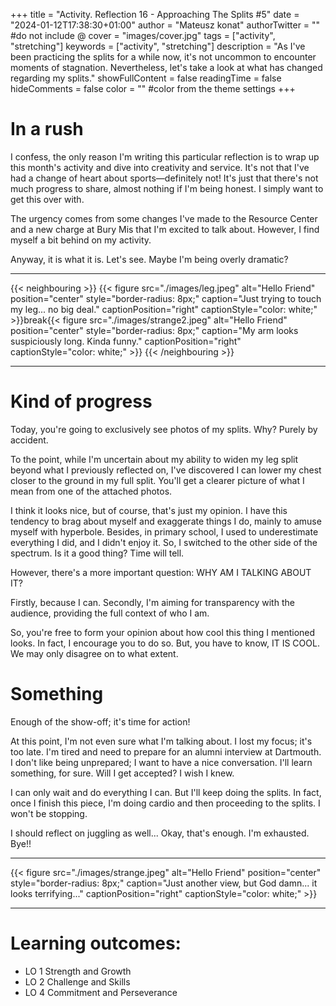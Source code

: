 +++
title = "Activity. Reflection 16 - Approaching The Splits #5"
date = "2024-01-12T17:38:30+01:00"
author = "Mateusz konat"
authorTwitter = "" #do not include @
cover = "images/cover.jpg"
tags = ["activity", "stretching"]
keywords = ["activity", "stretching"]
description = "As I've been practicing the splits for a while now, it's not uncommon to encounter moments of stagnation. Nevertheless, let's take a look at what has changed regarding my splits."
showFullContent = false
readingTime = false
hideComments = false
color = "" #color from the theme settings
+++

# In a rush
I confess, the only reason I'm writing this particular reflection is to wrap up this month's activity and dive into creativity and service. It's not that I've had a change of heart about sports—definitely not! It's just that there's not much progress to share, almost nothing if I'm being honest. I simply want to get this over with.

The urgency comes from some changes I've made to the Resource Center and a new charge at Bury Mis that I'm excited to talk about. However, I find myself a bit behind on my activity.

Anyway, it is what it is. Let's see. Maybe I'm being overly dramatic?

***
{{< neighbouring >}}
{{< figure src="./images/leg.jpeg" alt="Hello Friend" position="center" style="border-radius: 8px;" caption="Just trying to touch my leg... no big deal." captionPosition="right" captionStyle="color: white;" >}}break{{< figure src="./images/strange2.jpeg" alt="Hello Friend" position="center" style="border-radius: 8px;" caption="My arm looks suspiciously long. Kinda funny." captionPosition="right" captionStyle="color: white;" >}}
{{< /neighbouring >}}
***

# Kind of progress
Today, you're going to exclusively see photos of my splits. Why? Purely by accident.

To the point, while I'm uncertain about my ability to widen my leg split beyond what I previously reflected on, I've discovered I can lower my chest closer to the ground in my full split. You'll get a clearer picture of what I mean from one of the attached photos.

I think it looks nice, but of course, that's just my opinion. I have this tendency to brag about myself and exaggerate things I do, mainly to amuse myself with hyperbole. Besides, in primary school, I used to underestimate everything I did, and I didn't enjoy it. So, I switched to the other side of the spectrum. Is it a good thing? Time will tell.

However, there's a more important question: WHY AM I TALKING ABOUT IT?

Firstly, because I can. Secondly, I'm aiming for transparency with the audience, providing the full context of who I am.

So, you're free to form your opinion about how cool this thing I mentioned looks. In fact, I encourage you to do so. But, you have to know, IT IS COOL. We may only disagree on to what extent.

# Something
Enough of the show-off; it's time for action!

At this point, I'm not even sure what I'm talking about. I lost my focus; it's too late. I'm tired and need to prepare for an alumni interview at Dartmouth. I don't like being unprepared; I want to have a nice conversation. I'll learn something, for sure. Will I get accepted? I wish I knew.

I can only wait and do everything I can. But I'll keep doing the splits. In fact, once I finish this piece, I'm doing cardio and then proceeding to the splits. I won't be stopping.

I should reflect on juggling as well... Okay, that's enough. I'm exhausted. Bye!!

***
{{< figure src="./images/strange.jpeg" alt="Hello Friend" position="center" style="border-radius: 8px;" caption="Just another view, but God damn... it looks terrifying..." captionPosition="right" captionStyle="color: white;" >}}
***

# Learning outcomes:
- LO 1 Strength and Growth
- LO 2 Challenge and Skills
- LO 4 Commitment and Perseverance
